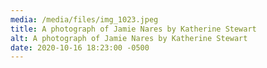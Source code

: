 ```yaml
---
media: /media/files/img_1023.jpeg
title: A photograph of Jamie Nares by Katherine Stewart
alt: A photograph of Jamie Nares by Katherine Stewart
date: 2020-10-16 18:23:00 -0500
---
```

